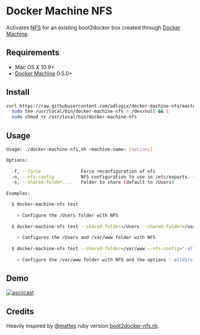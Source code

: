 # Docker Machine NFS

Activates [NFS](https://en.wikipedia.org/wiki/Network_File_System) for an
existing boot2docker box created through
[Docker Machine](https://docs.docker.com/machine/).

## Requirements

* Mac OS X 10.9+
* [Docker Machine](https://docs.docker.com/machine/) 0.5.0+

## Install

```sh
curl https://raw.githubusercontent.com/adlogix/docker-machine-nfs/master/docker-machine-nfs.sh |
  sudo tee /usr/local/bin/docker-machine-nfs > /dev/null && \
  sudo chmod +x /usr/local/bin/docker-machine-nfs
```

## Usage

```sh
Usage: ./docker-machine-nfs.sh <machine-name> [options]

Options:
  
  -f, --force               Force reconfiguration of nfs
  -n, --nfs-config          NFS configuration to use in /etc/exports. (default to '-alldirs -mapall=$(id -u):$(id -g)')
  -s, --shared-folder,...   Folder to share (default to /Users)
  
Examples:

  $ docker-machine-nfs test
  
    > Configure the /Users folder with NFS
  
  $ docker-machine-nfs test --shared-folder=/Users --shared-folder=/var/www
  
    > Configures the /Users and /var/www folder with NFS
    
  $ docker-machine-nfs test --shared-folder=/var/www --nfs-config="-alldirs -maproot=0"
  
    > Configure the /var/www folder with NFS and the options '-alldirs -maproot=0'
```

## Demo

[![asciicast](https://asciinema.org/a/20224.png)](https://asciinema.org/a/20224)

## Credits

Heavily inspired by @[mattes](https://github.com/mattes) ruby version
[boot2docker-nfs.rb](https://gist.github.com/mattes/4d7f435d759ca2581347).
